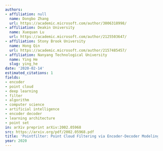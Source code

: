 ```yaml
---
authors:
- affiliation: null
  name: Dongbo Zhang
  url: https://academic.microsoft.com/author/3006318998/
- affiliation: Deakin University
  name: Xuequan Lu
  url: https://academic.microsoft.com/author/2125503647/
- affiliation: Stony Brook University
  name: Hong Qin
  url: https://academic.microsoft.com/author/2157485457/
- affiliation: Nanyang Technological University
  name: Ying He
  slug: ying_he
date: '2020-02-14'
estimated_citations: 1
fields:
- encoder
- point cloud
- deep learning
- filter
- algorithm
- computer science
- artificial intelligence
- encoder decoder
- learning architecture
- point set
in: arXiv preprint arXiv:2002.05968
src: https://arxiv.org/pdf/2002.05968.pdf
title: 'Pointfilter: Point Cloud Filtering via Encoder-Decoder Modeling'
year: 2020
---
```

